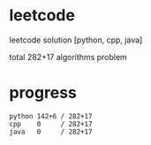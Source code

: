 # leetcode
leetcode solution [python, cpp, java]

total 282+17 algorithms problem
# progress	
	python 142+6 / 282+17
	cpp    0     / 282+17
	java   0     / 282+17
